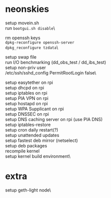 # neonskies


setup movein.sh\
run `bootgui.sh disable`\

rm openssh keys\
`dpkg-reconfigure openssh-server`\
`dpkg_reconfigure tzdata`\

setup swap file\
run I/O benchmarking (dd_obs_test / dd_ibs_test)\
setup non-priv user\
/etc/ssh/sshd_config PermitRootLogin false\


setup easytether on rpi\
setup dhcpd on rpi\
setup iptables on rpi\
setup PIA VPN on rpi\
setup hostapd on rpi\
setup WPA Supplicant on rpi\
setup DNSSEC on rpi\
setup DNS caching server on rpi (use PIA DNS)\
setup iptables-restore\
setup cron daily restart(?)\
setup unattended updates\
setup fastest deb mirror (netselect)\
setup deb packages\
recompile kernel\
setup kernel build environment\

# extra
setup geth-light node\
